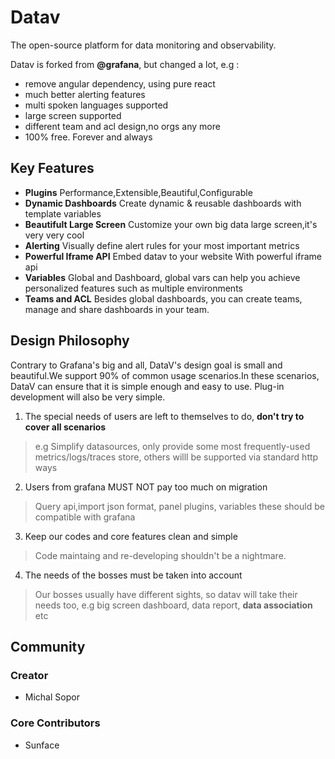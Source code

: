 # Datav

The open-source platform for data monitoring and observability. 

Datav is forked from **@grafana**, but changed a lot, e.g :
- remove angular dependency, using pure react
- much better alerting features
- multi spoken languages supported
- large screen supported
- different team and acl design,no orgs any more 
- 100% free. Forever and always


## Key Features 
- **Plugins** Performance,Extensible,Beautiful,Configurable
- **Dynamic Dashboards** Create dynamic & reusable dashboards with template variables
- **Beautifult Large Screen** Customize your own big data large screen,it's very very cool
- **Alerting** Visually define alert rules for your most important metrics
- **Powerful Iframe API** Embed datav to your website With powerful iframe api
- **Variables**  Global and Dashboard, global vars can help you achieve personalized features such as multiple environments
- **Teams and ACL** Besides global dashboards, you can create teams, manage and share dashboards in your team.


## Design Philosophy
Contrary to Grafana's big and all, DataV's design goal is small and beautiful.We support 90% of common usage scenarios.In these scenarios, DataV can ensure that it is simple enough and easy to use. Plug-in development will also be very simple. 

1. The special needs of users are left to themselves to do, **don't try to cover all scenarios**
> e.g Simplify datasources, only provide some most frequently-used metrics/logs/traces store, others willl be supported via standard http ways

2. Users from grafana MUST NOT pay too much on migration 
> Query api,import json format, panel plugins, variables these should be compatible with grafana

3. Keep our codes and core features clean and simple
> Code maintaing and re-developing shouldn't  be a nightmare.

4. The needs of the bosses must be taken into account
> Our bosses usually have different sights, so datav will take their needs too, e.g big screen dashboard, data report, **data association** etc


## Community
### Creator
- Michal Sopor
### Core Contributors
- Sunface
